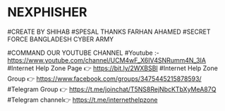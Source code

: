 # NEXPHISHER
#CREATE BY SHIHAB
#SPESAL THANKS FARHAN AHAMED
#SECRET FORCE BANGLADESH CYBER ARMY

#COMMAND OUR YOUTUBE CHANNEL
#Youtube :-https://www.youtube.com/channel/UCM4wF_X6IV4SNRumm4N_3IA
#Internet Help Zone Page  👉 https://bit.ly/2WXBSBI
#Internet Help Zone Group 👉 https://www.facebook.com/groups/3475445215878593/
#Telegram Group 👉 https://t.me/joinchat/T5NS8RejNbcKTbXyMeA87Q
#Telegram channel👉 https://t.me/internethelpzone
